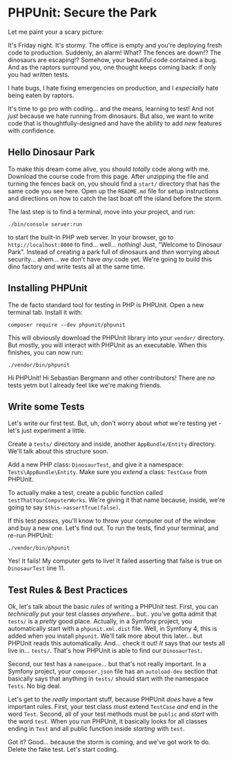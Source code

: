 # PHPUnit: Secure the Park

Let me paint your a scary picture:

It's Friday night. It's stormy. The office is empty and you're deploying fresh code
to production. Suddenly, an alarm! What? The fences are down!? The dinosaurs are
escaping!? Somehow, your beautiful code contained a bug. And as the raptors
surround you, one thought keeps coming back: if only you had written tests.

I hate bugs, I hate fixing emergencies on production, and I *especially* hate being
eaten by raptors.

It's time to go pro with coding... and the means, learning to test! And not *just*
because we hate running from dinosaurs. But also, we want to write code that is
thoughtfully-designed and have the ability to add *new* features with confidence.

## Hello Dinosaur Park

To make this dream come alive, you should *totally* code along with me. Download
the course code from this page. After unzipping the file and turning the fences
back on, you should find a `start/` directory that has the same code you see here.
Open up the `README.md` file for setup instructions and directions on how to catch
the last boat off the island before the storm.

The last step is to find a terminal, move into your project, and run:

```terminal
./bin/console server:run
```

to start the built-in PHP web server. In your browser, go to `http://localhost:8000`
to find... well... nothing! Just, "Welcome to Dinosaur Park". Instead of creating
a park full of dinosaurs and *then* worrying about security... ahem... we don't
have *any* code yet. We're going to build this dino factory *and* write tests all
at the same time.

## Installing PHPUnit

The de facto standard tool for testing in PHP is PHPUnit. Open a new terminal tab.
Install it with:

```terminal
composer require --dev phpunit/phpunit
```

This will obviously download the PHPUnit library into your `vendor/` directory.
But mostly, you will interact with PHPUnit as an executable. When this finishes,
you can now run:

```terminal
./vendor/bin/phpunit
```

Hi PHPUnit! Hi Sebastian Bergmann and other contributors! There are *no* tests yetm
but I already feel like we're making friends.

## Write some Tests

Let's write our first test. But, uh, don't worry about *what* we're testing yet -
let's just experiment a little.

Create a `tests/` directory and inside, another `AppBundle/Entity` directory.
We'll talk about this structure soon.

Add a new PHP class: `DinosaurTest`, and give it a namespace: `Tests\AppBundle\Entity`.
Make sure you *extend* a class: `TestCase` from PHPUnit.

To actually make a test, create a public function called `testThatYourComputerWorks`.
We're giving it that name because, inside, we're going to say `$this->assertTrue(false)`.

If this test *passes*, you'll know to throw your computer out of the window and buy
a new one. Let's find out. To run the tests, find your terminal, and re-run PHPUnit:

```terminal-silent
./vendor/bin/phpunit
```

Yes! It fails! My computer gets to live! It failed asserting that false is true on
`DinosaurTest` line 11.

## Test Rules & Best Practices

Ok, let's talk about the basic *rules* of writing a PHPUnit test. First, you can
*technically* put your test classes *anywhere*... but.. you've gotta admit that
`tests/` is a *pretty* good place. Actually, in a Symfony project, you automatically
start with a `phpunit.xml.dist` file. Well, in Symfony 4, this is added when you
install `phpunit`. We'll talk more about this later... but PHPUnit reads this
automatically. And... check it out! *It* says that our tests all live in... `tests/`.
That's how PHPUnit is able to find our `DinosaurTest`.

Second, our test has a `namespace`... but that's not really important. In a Symfony
project, your `composer.json` file has an `autoload-dev` section that basically
says that anything in `tests/` should start with the namespace `Tests`. No big deal.

Let's get to the *really* important stuff, because PHPUnit *does* have a few important
rules. First, your test class *must* extend `TestCase` *and* end in the word `Test`.
Second, all of your test methods must be `public` and *start* with the word `test`.
When you run PHPUnit, it basically looks for all classes ending in `Test` and all
public function inside *starting* with `test`.

Got it? Good... because the storm is coming, and we've got work to do. Delete the
fake test. Let's start coding.
